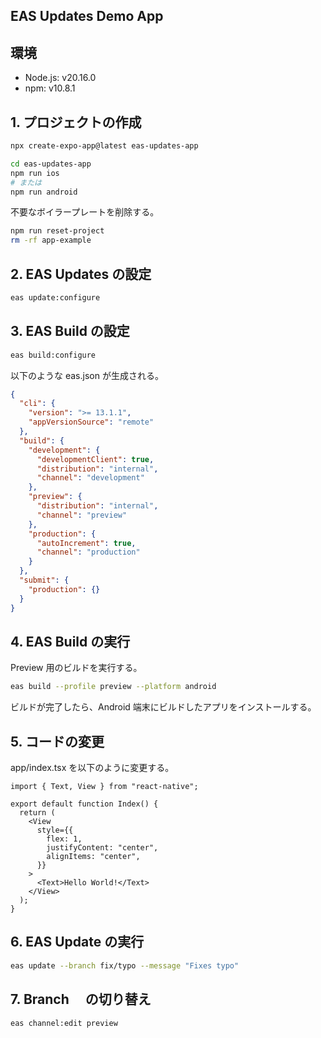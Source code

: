 ## EAS Updates Demo App

## 環境

- Node.js: v20.16.0
- npm: v10.8.1

## 1. プロジェクトの作成

```bash
npx create-expo-app@latest eas-updates-app
```

```bash
cd eas-updates-app
npm run ios
# または
npm run android
```

不要なボイラープレートを削除する。

```bash
npm run reset-project
rm -rf app-example
```

## 2. EAS Updates の設定

```bash
eas update:configure
```

## 3. EAS Build の設定

```bash
eas build:configure
```

以下のような eas.json が生成される。

```json
{
  "cli": {
    "version": ">= 13.1.1",
    "appVersionSource": "remote"
  },
  "build": {
    "development": {
      "developmentClient": true,
      "distribution": "internal",
      "channel": "development"
    },
    "preview": {
      "distribution": "internal",
      "channel": "preview"
    },
    "production": {
      "autoIncrement": true,
      "channel": "production"
    }
  },
  "submit": {
    "production": {}
  }
}
```

## 4. EAS Build の実行

Preview 用のビルドを実行する。

```bash
eas build --profile preview --platform android
```

ビルドが完了したら、Android 端末にビルドしたアプリをインストールする。

## 5. コードの変更

app/index.tsx を以下のように変更する。

```tsx
import { Text, View } from "react-native";

export default function Index() {
  return (
    <View
      style={{
        flex: 1,
        justifyContent: "center",
        alignItems: "center",
      }}
    >
      <Text>Hello World!</Text>
    </View>
  );
}
```

## 6. EAS Update の実行

```bash
eas update --branch fix/typo --message "Fixes typo"
```

## 7. Branch 　の切り替え

```bash
eas channel:edit preview
```
